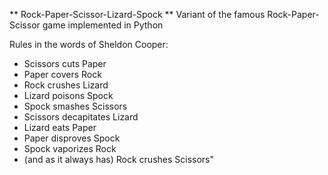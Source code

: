 ** Rock-Paper-Scissor-Lizard-Spock **
Variant of the famous Rock-Paper-Scissor game implemented in Python

Rules in the words of Sheldon Cooper:
* Scissors cuts Paper
* Paper covers Rock
* Rock crushes Lizard
* Lizard poisons Spock
* Spock smashes Scissors
* Scissors decapitates Lizard
* Lizard eats Paper
* Paper disproves Spock
* Spock vaporizes Rock
* (and as it always has) Rock crushes Scissors"
